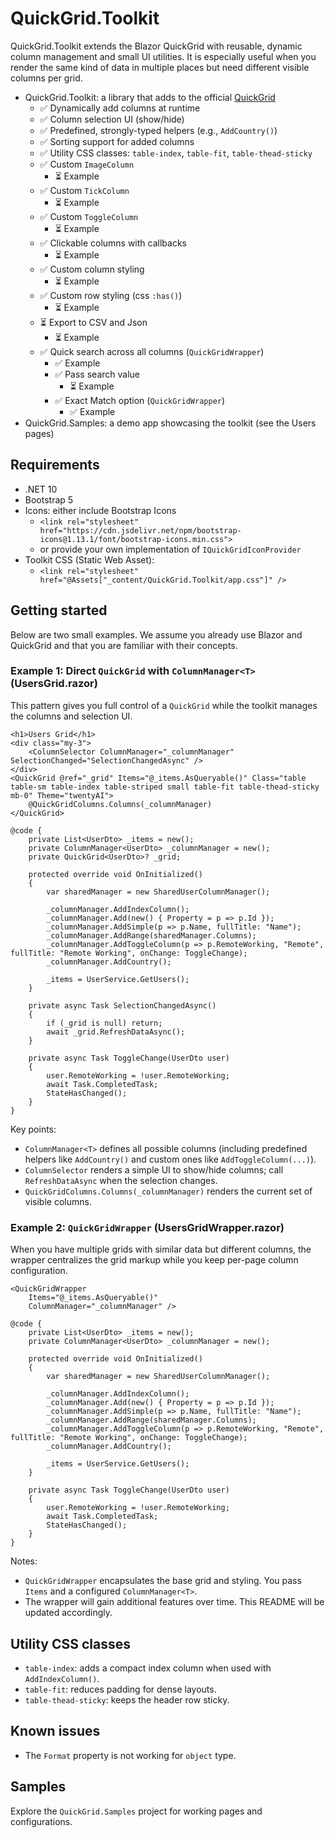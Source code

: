 # QuickGrid.Toolkit

QuickGrid.Toolkit extends the Blazor QuickGrid with reusable, dynamic column management and small UI utilities. It is especially useful when you render the same kind of data in multiple places but need different visible columns per grid.

- QuickGrid.Toolkit: a library that adds to the official [QuickGrid](https://aspnet.github.io/quickgridsamples/)
  - ✅ Dynamically add columns at runtime
  - ✅ Column selection UI (show/hide)
  - ✅ Predefined, strongly-typed helpers (e.g., `AddCountry()`)
  - ✅ Sorting support for added columns
  - ✅ Utility CSS classes: `table-index`, `table-fit`, `table-thead-sticky`
  - ✅ Custom `ImageColumn`
    - ⏳ Example
  - ✅ Custom `TickColumn`
    - ⏳ Example
  - ✅ Custom `ToggleColumn`
    - ⏳ Example
  - ✅ Clickable columns with callbacks
    - ⏳ Example
  - ✅ Custom column styling
    - ⏳ Example
  - ✅ Custom row styling (css `:has()`)
    - ⏳ Example
  - ⏳ Export to CSV and Json
    - ⏳ Example
  - ✅ Quick search across all columns (`QuickGridWrapper`)
    - ✅ Example
    - ✅ Pass search value
      - ⏳ Example
    - ✅ Exact Match option (`QuickGridWrapper`)
      - ✅ Example
- QuickGrid.Samples: a demo app showcasing the toolkit (see the Users pages)

## Requirements

- .NET 10
- Bootstrap 5
- Icons: either include Bootstrap Icons
  - `<link rel="stylesheet" href="https://cdn.jsdelivr.net/npm/bootstrap-icons@1.13.1/font/bootstrap-icons.min.css">`
  - or provide your own implementation of `IQuickGridIconProvider`
- Toolkit CSS (Static Web Asset):
  - `<link rel="stylesheet" href="@Assets["_content/QuickGrid.Toolkit/app.css"]" />`

## Getting started

Below are two small examples. We assume you already use Blazor and QuickGrid and that you are familiar with their concepts.

### Example 1: Direct `QuickGrid` with `ColumnManager<T>` (UsersGrid.razor)

This pattern gives you full control of a `QuickGrid` while the toolkit manages the columns and selection UI.

```razor
<h1>Users Grid</h1>
<div class="my-3">
    <ColumnSelector ColumnManager="_columnManager" SelectionChanged="SelectionChangedAsync" />
</div>
<QuickGrid @ref="_grid" Items="@_items.AsQueryable()" Class="table table-sm table-index table-striped small table-fit table-thead-sticky mb-0" Theme="twentyAI">
    @QuickGridColumns.Columns(_columnManager)
</QuickGrid>

@code {
    private List<UserDto> _items = new();
    private ColumnManager<UserDto> _columnManager = new();
    private QuickGrid<UserDto>? _grid;

    protected override void OnInitialized()
    {
        var sharedManager = new SharedUserColumnManager();

        _columnManager.AddIndexColumn();
        _columnManager.Add(new() { Property = p => p.Id });
        _columnManager.AddSimple(p => p.Name, fullTitle: "Name");
        _columnManager.AddRange(sharedManager.Columns);
        _columnManager.AddToggleColumn(p => p.RemoteWorking, "Remote", fullTitle: "Remote Working", onChange: ToggleChange);
        _columnManager.AddCountry();

        _items = UserService.GetUsers();
    }

    private async Task SelectionChangedAsync()
    {
        if (_grid is null) return;
        await _grid.RefreshDataAsync();
    }

    private async Task ToggleChange(UserDto user)
    {
        user.RemoteWorking = !user.RemoteWorking;
        await Task.CompletedTask;
        StateHasChanged();
    }
}
```

Key points:
- `ColumnManager<T>` defines all possible columns (including predefined helpers like `AddCountry()` and custom ones like `AddToggleColumn(...)`).
- `ColumnSelector` renders a simple UI to show/hide columns; call `RefreshDataAsync` when the selection changes.
- `QuickGridColumns.Columns(_columnManager)` renders the current set of visible columns.

### Example 2: `QuickGridWrapper` (UsersGridWrapper.razor)

When you have multiple grids with similar data but different columns, the wrapper centralizes the grid markup while you keep per-page column configuration.

```razor
<QuickGridWrapper
    Items="@_items.AsQueryable()"
    ColumnManager="_columnManager" />

@code {
    private List<UserDto> _items = new();
    private ColumnManager<UserDto> _columnManager = new();

    protected override void OnInitialized()
    {
        var sharedManager = new SharedUserColumnManager();

        _columnManager.AddIndexColumn();
        _columnManager.Add(new() { Property = p => p.Id });
        _columnManager.AddSimple(p => p.Name, fullTitle: "Name");
        _columnManager.AddRange(sharedManager.Columns);
        _columnManager.AddToggleColumn(p => p.RemoteWorking, "Remote", fullTitle: "Remote Working", onChange: ToggleChange);
        _columnManager.AddCountry();

        _items = UserService.GetUsers();
    }

    private async Task ToggleChange(UserDto user)
    {
        user.RemoteWorking = !user.RemoteWorking;
        await Task.CompletedTask;
        StateHasChanged();
    }
}
```

Notes:
- `QuickGridWrapper` encapsulates the base grid and styling. You pass `Items` and a configured `ColumnManager<T>`.
- The wrapper will gain additional features over time. This README will be updated accordingly.

## Utility CSS classes

- `table-index`: adds a compact index column when used with `AddIndexColumn()`.
- `table-fit`: reduces padding for dense layouts.
- `table-thead-sticky`: keeps the header row sticky.

## Known issues

- The `Format` property is not working for `object` type.

## Samples

Explore the `QuickGrid.Samples` project for working pages and configurations.

